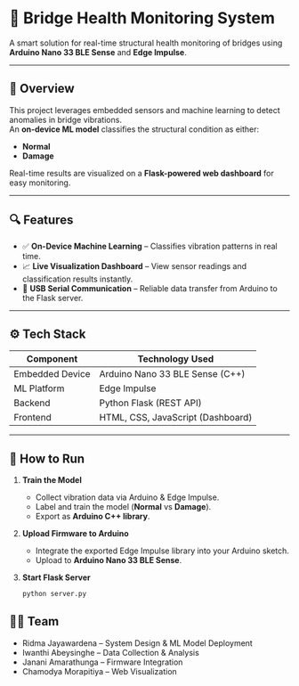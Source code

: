 # 🌉 Bridge Health Monitoring System

A smart solution for real-time structural health monitoring of bridges using **Arduino Nano 33 BLE Sense** and **Edge Impulse**.

---

## 📌 Overview
This project leverages embedded sensors and machine learning to detect anomalies in bridge vibrations.  
An **on-device ML model** classifies the structural condition as either:

- **Normal**
- **Damage**

Real-time results are visualized on a **Flask-powered web dashboard** for easy monitoring.

---

## 🔍 Features
- ✅ **On-Device Machine Learning** – Classifies vibration patterns in real time.
- 📈 **Live Visualization Dashboard** – View sensor readings and classification results instantly.
- 🔌 **USB Serial Communication** – Reliable data transfer from Arduino to the Flask server.

---

## ⚙️ Tech Stack

| Component       | Technology Used                  |
|-----------------|-----------------------------------|
| Embedded Device | Arduino Nano 33 BLE Sense (C++)  |
| ML Platform     | Edge Impulse                     |
| Backend         | Python Flask (REST API)          |
| Frontend        | HTML, CSS, JavaScript (Dashboard) |

---

## 🚀 How to Run

1. **Train the Model**  
   - Collect vibration data via Arduino & Edge Impulse.  
   - Label and train the model (**Normal** vs **Damage**).  
   - Export as **Arduino C++ library**.

2. **Upload Firmware to Arduino**  
   - Integrate the exported Edge Impulse library into your Arduino sketch.  
   - Upload to **Arduino Nano 33 BLE Sense**.

3. **Start Flask Server**
   ```bash
   python server.py

## 👨‍💻 Team

- Ridma Jayawardena – System Design & ML Model Deployment
- Iwanthi Abeysinghe – Data Collection & Analysis
- Janani Amarathunga – Firmware Integration
- Chamodya Morapitiya – Web Visualization

